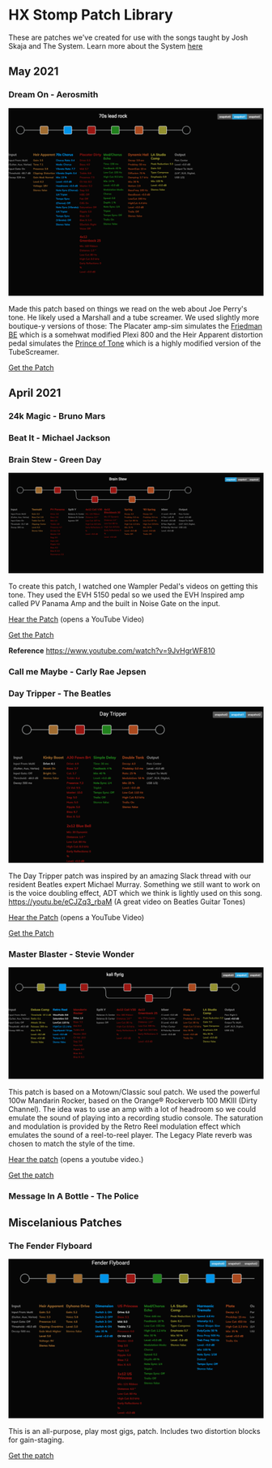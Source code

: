# HX Stomp Patch Library

These are patches we've created for use with the songs taught by Josh Skaja and The System. Learn more about the System [here](http://thesystem.rocks)

## May 2021

### Dream On - Aerosmith
![70s lead rock HX Stomp Visualization](./images/70s-lead-viz-patch.png)

Made this patch based on things we read on the web about Joe Perry's tone. He likely used a Marshall and a tube screamer. We used slightly more boutique-y versions of those: The Placater amp-sim simulates the [Friedman BE](https://friedmanamplification.com/heads/be-100-deluxe) which is a somehwat modified Plexi 800 and the Heir Apparent distortion pedal simulates the [Prince of Tone](https://www.buyanalogman.com/Analog_Man_Prince_of_Tone_overdrive_pedal_p/ampot.htm) which is a highly modified version of the TubeScreamer.

[Get the Patch](https://raw.githubusercontent.com/vanb/guitaros/master/tones/70s-lead-rock.hlx)


## April 2021

### 24k Magic - Bruno Mars

### Beat It - Michael Jackson

### Brain Stew - Green Day

![Brain Stew HX Stomp Visualization](./images/brain-stew-patch-viz.png)

To create this patch, I watched one Wampler Pedal's videos on getting this tone. They used the EVH 5150 pedal so we used the EVH Inspired amp called PV Panama Amp and the built in Noise Gate on the input.

[Hear the Patch](https://youtu.be/KQSmH7IojU0) (opens a YouTube Video)

[Get the Patch](https://raw.githubusercontent.com/vanb/guitaros/master/tones/brain-stew-patch.hlx)

**Reference**
https://www.youtube.com/watch?v=9JvHgrWF810

### Call me Maybe - Carly Rae Jepsen

### Day Tripper - The Beatles

![Day Tripper HX Stomp Visualization](./images/day-tripper-patch-viz.png)

The Day Tripper patch was inspired by an amazing Slack thread with our resident Beatles expert Michael Murray. Something we still want to work on is the voice doubling effect, ADT which we think is lightly used on this song. https://youtu.be/eCJZq3_rbaM (A great video on Beatles Guitar Tones)

[Hear the Patch](https://youtu.be/BnlIHUU-wmg) (opens a YouTube Video)

[Get the Patch](https://raw.githubusercontent.com/vanb/guitaros/master/tones/day-tripper.hlx)

### Master Blaster - Stevie Wonder

![Master Blaster HX Stomp Visualizaiton](./images/master-blaster-patch-viz.png)

This patch is based on a Motown/Classic soul patch. We used the powerful 100w Mandarin Rocker, based on the Orange® Rockerverb 100 MKIII (Dirty Channel).
The idea was to use an amp with a lot of headroom so we could emulate the sound of playing into a recording studio console. The saturation and modulation
is provided by the Retro Reel modulation effect which emulates the sound of a reel-to-reel player. The Legacy Plate reverb was chosen to match the style of the time.

[Hear the patch](https://youtu.be/FaH9KgL4AEU) (opens a youtube video.)

[Get the patch](https://raw.githubusercontent.com/vanb/guitaros/master/tones/motown-soul-patch.hlx)



### Message In A Bottle - The Police

## Miscelanious Patches

### The Fender Flyboard

![Fender Flyboard HX Stomp Visualization](./images/fender-flyboard-patch-viz.png)

This is an all-purpose, play most gigs, patch. Includes two distortion blocks for gain-staging. 

[Get the patch](https://raw.githubusercontent.com/vanb/guitaros/master/tones/fender-flyboard.hlx)